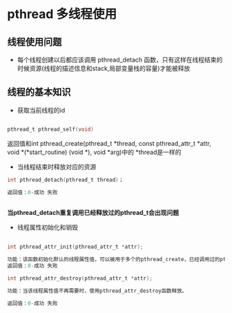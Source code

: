 # pthread 多线程使用

## 线程使用问题

- 每个线程创建以后都应该调用 pthread_detach 函数，只有这样在线程结束的时候资源(线程的描述信息和stack,局部变量栈的容量)才能被释放

## 线程的基本知识

- 获取当前线程的id

``` c

pthread_t pthread_self(void)

```

返回值和int pthread_create(pthread_t *thread, const pthread_attr_t *attr,
                          void *(*start_routine) (void *), void *arg)中的 *thread是一样的
			
  			
- 当线程结束时释放对应的资源

``` c		  
int pthread_detach(pthread_t thread)；

返回值：0-成功 失败
		
```

**当pthread_detach重复调用已经释放过的pthread_t会出现问题**


- 线程属性初始化和销毁
``` c		
  
int pthread_attr_init(pthread_attr_t *attr);

功能：该函数初始化默认的线程属性值，可以被用于多个的pthread_create，已经调用过的pthread_attr_init函数的线程属性不能重复挑用pthread_attr_init函数
返回值：0-成功 失败

int pthread_attr_destroy(pthread_attr_t *attr);

功能：当该线程属性值不再需要时，使用pthread_attr_destroy函数释放。

返回值：0-成功 失败
		
```
		